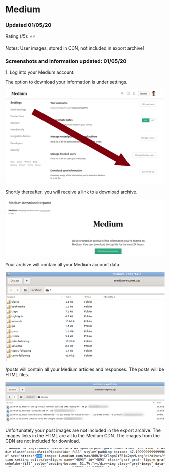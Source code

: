 # Medium

### Updated 01/05/20

Rating (/5): ⭐⭐

Notes: User images, stored in CDN, not included in export archive!

### Screenshots and information updated: 01/05/20

<p>1. Log into your Medium account.</p>

<p>The option to download your information is under settings.

![Medium](/images/medium1.png)

<p>Shortly thereafter, you will receive a link to a download archive.

![Medium](/images/medium2.png)

<p>Your archive will contain all your Medium account data. 

![Medium](/images/medium3.png)

<p>/posts will contain all your Medium articles and responses. The posts will be HTML files.

![Medium](/images/medium4.png)

<p>Unfortunately your post images are not included in the export archive. The images links in the HTML are all to the Medium CDN. The images from the CDN are not included for download.

![Medium](/images/medium6.png)

